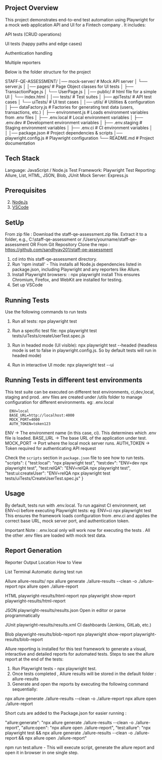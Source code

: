 
## Project Overview

This project demonstrates end-to-end test automation using Playwright for a mock web application API and UI for a Fintech company . It includes:

 API tests (CRUD operations)

 UI tests (happy paths and edge cases)

 Authentication handling

 Multiple reporters 

 Below is the folder structure for the project

 STAFF-QE-ASSESSMENT/
│── mock-server/                 # Mock API server
│   └── server.js
│
│── pages/                       # Page Object classes for UI tests
│   ├── TransactionPage.js
│   └── UserPage.js
│
│── public/                      # html file for a simple UI
│   └── index.html
│
│── tests/                       # Test suites
│   ├── apiTests/                # API test cases
│   └── uiTests/                 # UI test cases
│
│── utils/                       # Utilities & configuration
│   ├── dataFactory.js           # Factories for generating test data (users, transactions, etc.)
│   ├── environment.js           # Loads environment variables from .env files
│   ├── .env.local               # Local environment variables
│   ├── .env.dev                 # Development environment variables
│   ├── .env.staging             # Staging environment variables
│   ├── .env.ci                  # CI environment variables
│   
│
│── package.json                 # Project dependencies & scripts
│── playwright.config.js         # Playwright configuration
└── README.md                    # Project documentation



## Tech Stack
Language: JavaScript / Node.js
Test Framework: Playwright Test
Reporting: Allure, List, HTML, JSON, Blob, JUnit
Mock Server: Express.js

## Prerequisites

2. [NodeJs](https://nodejs.org/en/download)
5. [VSCode](https://code.visualstudio.com/download)

## SetUp
From zip file :
Download the staff-qe-assessment.zip file. Extract it to a folder, e.g., C:\staff-qe-assessment or /Users/yourname/staff-qe-assessment
    OR
From Git Repository
Clone the repo : https://github.com/sandhyav201/staff-qe-assessment

1. cd into this staff-qe-assessment directory.
2. Run 'npm install' - This installs all Node.js dependencies listed in package.json, including Playwright and any reporters like Allure.
3. Install Playwright browsers: : npx playwright install
This ensures Chromium, Firefox, and WebKit are installed for testing.
4. Set up VSCode

## Running Tests

Use the following commands to run tests 

1. Run all tests:    npx playwright test

2. Run a specific test file:     npx playwright test tests/uiTests/createUserTest.spec.js

3. Run in headed mode (UI visible):    npx playwright test --headed   (headless mode is set to false in playwright.config.js. 
So by default tests will run in headed mode)

4. Run in interactive UI mode:  npx playwright test --ui

## Running Tests in different test environments 

  This test suite can be executed on different test environments, ci,dev,local, staging and prod. 
  .env files are created under /utils folder to manage configuration for different environments.
  eg: .env.local 

      ENV=local
      BASE_URL=http://localhost:4000
      MOCK_PORT=4000
      AUTH_TOKEN=token123

ENV → The environment name (in this case, ci). This determines which .env file is loaded.
BASE_URL → The base URL of the application under test.
MOCK_PORT → Port where the local mock server runs.
AUTH_TOKEN → Token required for authenticating API request

Check the `scripts` section in `package.json` file to see how to run tests.
"scripts": {
    "test:local": "npx playwright test",
    "test:dev": "ENV=dev npx playwright test",
    "test:relQA": "ENV=relQA npx playwright test",
    "test:ui:createUser": "ENV=relQA npx playwright test tests/uiTests/CreateUserTest.spec.js"
  }

## Usage 

By default, tests run with .env.local.
To run against CI environment, set ENV=ci before executing Playwright tests:
eg:
ENV=ci npx playwright test
This ensures the framework loads configuration from .env.ci and applies the correct base URL, mock server port, and authentication token.

Important Note : .env.local only will work now for executing the tests . All the other .env files are loaded with mock test data. 

## Report Generation
Reporter	  Output Location	                        How to View

List	      Terminal	                                Automatic during test run

Allure        allure-results/                           npx allure generate ./allure-results --clean -o ./allure-report
                                                        npx allure open ./allure-report

HTML	      playwright-results/html-report	        npx playwright show-report playwright-results/html-report

JSON	      playwright-results/results.json	        Open in editor or parse programmatically

JUnit	      playwright-results/results.xml	        CI dashboards (Jenkins, GitLab, etc.)

Blob	      playwright-results/blob-report	        npx playwright show-report playwright-results/blob-report


Allure reporting is installed for this test framework to generate a visual, interactive and detailed reports for automated tests.
Steps to see the allure report at the end of the tests:
1. Run Playwright tests - npx playwright test.
2. Once tests completed , Allure results will be stored in the default folder : allure-results
3. Generate and open the reports by executing the following command sequentially:

npx allure generate ./allure-results --clean -o ./allure-report
npx allure open ./allure-report

Short cuts are added to the Package.json for easier running :

"allure:generate": "npx allure generate ./allure-results --clean -o ./allure-report",
"allure:open": "npx allure open ./allure-report",
"test:allure": "npx playwright test && npx allure generate ./allure-results --clean -o ./allure-report && npx allure open ./allure-report"

 npm run test:allure - This will execute script, generate the allure report and open it in browser in one single step.